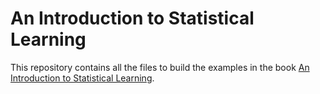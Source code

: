 # An Introduction to Statistical Learning

This repository contains all the files to build the examples in the book [An Introduction to Statistical Learning](https://www.statlearning.com/).